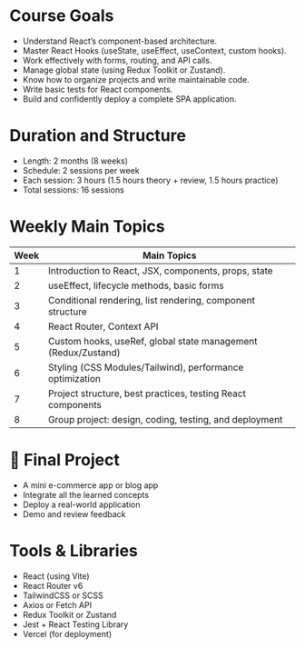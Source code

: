 # Course Goals

- Understand React’s component-based architecture.
- Master React Hooks (useState, useEffect, useContext, custom hooks).
- Work effectively with forms, routing, and API calls.
- Manage global state (using Redux Toolkit or Zustand).
- Know how to organize projects and write maintainable code.
- Write basic tests for React components.
- Build and confidently deploy a complete SPA application.

# Duration and Structure

- Length: 2 months (8 weeks)
- Schedule: 2 sessions per week
- Each session: 3 hours (1.5 hours theory + review, 1.5 hours practice)
- Total sessions: 16 sessions

# Weekly Main Topics

| Week | Main Topics                                                   |
| ---- | ------------------------------------------------------------- |
| 1    | Introduction to React, JSX, components, props, state          |
| 2    | useEffect, lifecycle methods, basic forms                     |
| 3    | Conditional rendering, list rendering, component structure    |
| 4    | React Router, Context API                                     |
| 5    | Custom hooks, useRef, global state management (Redux/Zustand) |
| 6    | Styling (CSS Modules/Tailwind), performance optimization      |
| 7    | Project structure, best practices, testing React components   |
| 8    | Group project: design, coding, testing, and deployment        |

# 🚀 Final Project

- A mini e-commerce app or blog app
- Integrate all the learned concepts
- Deploy a real-world application
- Demo and review feedback

# Tools & Libraries

- React (using Vite)
- React Router v6
- TailwindCSS or SCSS
- Axios or Fetch API
- Redux Toolkit or Zustand
- Jest + React Testing Library
- Vercel (for deployment)
